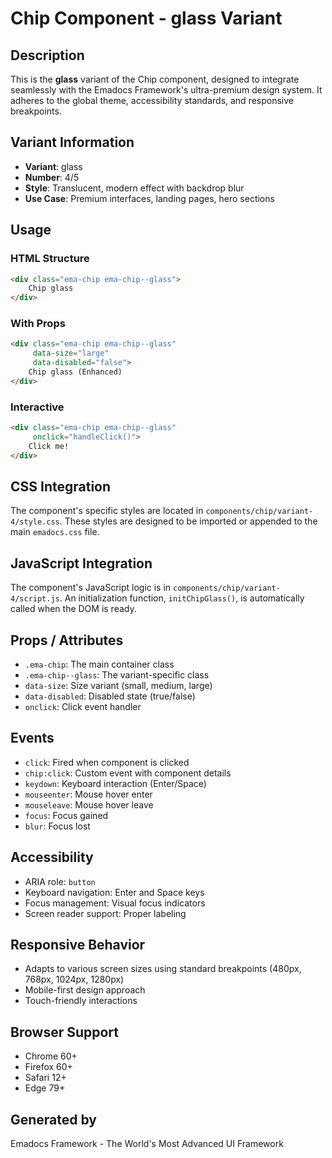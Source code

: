 # Chip Component - glass Variant

## Description
This is the **glass** variant of the Chip component, designed to integrate seamlessly with the Emadocs Framework's ultra-premium design system. It adheres to the global theme, accessibility standards, and responsive breakpoints.

## Variant Information
- **Variant**: glass
- **Number**: 4/5
- **Style**: Translucent, modern effect with backdrop blur
- **Use Case**: Premium interfaces, landing pages, hero sections

## Usage

### HTML Structure
```html
<div class="ema-chip ema-chip--glass">
    Chip glass
</div>
```

### With Props
```html
<div class="ema-chip ema-chip--glass" 
     data-size="large" 
     data-disabled="false">
    Chip glass (Enhanced)
</div>
```

### Interactive
```html
<div class="ema-chip ema-chip--glass" 
     onclick="handleClick()">
    Click me!
</div>
```

## CSS Integration
The component's specific styles are located in `components/chip/variant-4/style.css`. These styles are designed to be imported or appended to the main `emadocs.css` file.

## JavaScript Integration
The component's JavaScript logic is in `components/chip/variant-4/script.js`. An initialization function, `initChipGlass()`, is automatically called when the DOM is ready.

## Props / Attributes
- `.ema-chip`: The main container class
- `.ema-chip--glass`: The variant-specific class
- `data-size`: Size variant (small, medium, large)
- `data-disabled`: Disabled state (true/false)
- `onclick`: Click event handler

## Events
- `click`: Fired when component is clicked
- `chip:click`: Custom event with component details
- `keydown`: Keyboard interaction (Enter/Space)
- `mouseenter`: Mouse hover enter
- `mouseleave`: Mouse hover leave
- `focus`: Focus gained
- `blur`: Focus lost

## Accessibility
- ARIA role: `button`
- Keyboard navigation: Enter and Space keys
- Focus management: Visual focus indicators
- Screen reader support: Proper labeling

## Responsive Behavior
- Adapts to various screen sizes using standard breakpoints (480px, 768px, 1024px, 1280px)
- Mobile-first design approach
- Touch-friendly interactions

## Browser Support
- Chrome 60+
- Firefox 60+
- Safari 12+
- Edge 79+

## Generated by
Emadocs Framework - The World's Most Advanced UI Framework
